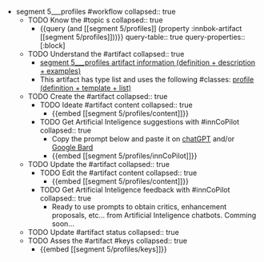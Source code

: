 
- segment 5___profiles #workflow
   collapsed:: true
  - TODO Know the #topic s
    collapsed:: true
    - {{query (and [[segment 5/profiles]] (property :innbok-artifact [[segment 5/profiles]]))}}
      query-table:: true
      query-properties:: [:block]
  - TODO Understand the #artifact
    collapsed:: true
    - [segment 5___profiles artifact information (definition + description + examples)](https://go.innbok.com/#/page/innBoK%2Fsegment-%28id%29%2Fprofiles%2Finfo)
    - This artifact has type list and uses the following #classes: [profile (definition + template + list)](https://go.innbok.com/#/page/innBoK%2Fclass%2Fprofile)
  - TODO Create the #artifact
     collapsed:: true
    - TODO Ideate #artifact content
      collapsed:: true
      - {{embed [[segment 5/profiles/content]]}}
    - TODO Get Artificial Inteligence suggestions with #innCoPilot
      collapsed:: true
      - Copy the prompt below and paste it on [chatGPT](https://chat.openai.com) and/or [Google Bard](https://bard.google.com/chat)
      - {{embed [[segment 5/profiles/innCoPilot]]}}
  - TODO Update the #artifact
    collapsed:: true
    - TODO Edit the #artifact content
     collapsed:: true
      - {{embed [[segment 5/profiles/content]]}}
    - TODO Get Artificial Inteligence feedback with #innCoPilot
      collapsed:: true
      - Ready to use prompts to obtain critics, enhancement proposals, etc... from Artificial Inteligence chatbots. Comming soon...
  - TODO Update #artifact status
    collapsed:: true
  - TODO Asses the #artifact #keys
    collapsed:: true
    - {{embed [[segment 5/profiles/keys]]}}


















